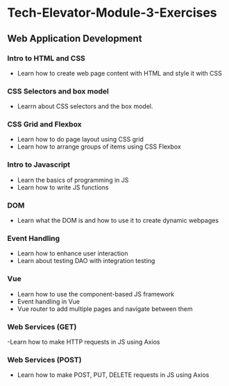 # Tech-Elevator-Module-3-Exercises
## Web Application Development

### Intro to HTML and CSS
- Learn how to create web page content with
HTML and style it with CSS

### CSS Selectors and box model
- Learrn about CSS selectors and the box model.

### CSS Grid and Flexbox
- Learn how to do page layout using CSS grid
- Learn how to arrange groups of items using CSS Flexbox

### Intro to Javascript
- Learn the basics of programming in JS
- Learn how to write JS functions 

### DOM
- Learn what the DOM is and how to use it to 
create dynamic webpages

### Event Handling
- Learn how to enhance user interaction
- Learn about testing DAO with integration testing

### Vue
- Learn how to use the component-based JS framework
- Event handling in Vue
- Vue router to add multiple pages and navigate between them

### Web Services (GET)
-Learn how to make HTTP requests in JS using Axios

### Web Services (POST)
- Learn how to make POST, PUT, DELETE requests
in JS using Axios

